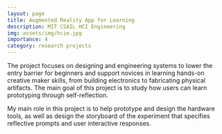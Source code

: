 ```yaml
---
layout: page
title: Augmented Reality App for Learning
description: MIT CSAIL HCI Engineering
img: assets/img/hcie.jpg
importance: 4
category: research projects
---
```


<p>The project focuses on designing and engineering systems to lower the entry barrier for beginners and support novices in learning hands-on creative maker skills, from building electronics to fabricating physical artifacts. The main goal of this project is to study how users can learn prototyping through self-reflection.</p>

<p>My main role in this project is to help prototype and design the hardware tools, as well as design the storyboard of the experiment that specifies reflective prompts and user interactive responses.</p>
